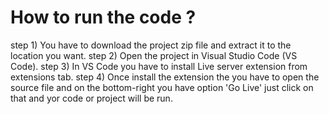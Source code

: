 # How to run the code ?
step 1) You have to download the project zip file and extract it to the location you want.
step 2) Open the project in Visual Studio Code (VS Code).
step 3) In VS Code you have to install Live server extension from extensions tab.
step 4) Once install the extension the you have to open the source file and on the bottom-right you have option 'Go Live' just click on that and yor code or project will be run.

